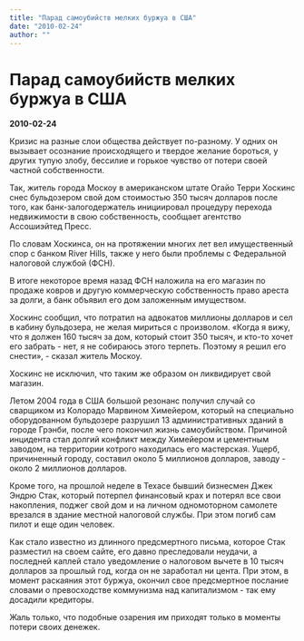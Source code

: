 ```yaml
---
title: "Парад самоубийств мелких буржуа в США"
date: "2010-02-24"
author: ""
---
```


# Парад самоубийств мелких буржуа в США

**2010-02-24** 

Кризис на разные слои общества действует по-разному. У одних он вызывает осознание происходящего и твердое желание бороться, у других тупую злобу, бессилие и горькое чувство от потери своей частной собственности.

Так, житель города Москоу в американском штате Огайо Терри Хоскинс снес бульдозером свой дом стоимостью 350 тысяч долларов после того, как банк-залогодержатель инициировал процедуру перехода недвижимости в свою собственность, сообщает агентство Ассошиэйтед Пресс.

По словам Хоскинса, он на протяжении многих лет вел имущественный спор с банком River Hills, также у него были проблемы с Федеральной налоговой службой (ФСН).

В итоге некоторое время назад ФСН наложила на его магазин по продаже ковров и другую коммерческую собственность право ареста за долги, а банк объявил его дом заложенным имуществом.

Хоскинс сообщил, что потратил на адвокатов миллионы долларов и сел в кабину бульдозера, не желая мириться с произволом. «Когда я вижу, что я должен 160 тысяч за дом, который стоит 350 тысяч, и кто-то хочет его забрать - нет, я не собираюсь этого терпеть. Поэтому я решил его снести», - сказал житель Москоу.

Хоскинс не исключил, что таким же образом он ликвидирует свой магазин.

Летом 2004 года в США большой резонанс получил случай со сварщиком из Колорадо Марвином Химейером, который на специально оборудованном бульдозере разрушил 13 административных зданий в городе Грэнби, после чего покончил жизнь самоубийством. Причиной инцидента стал долгий конфликт между Химейером и цементным заводом, на территории котрого находилась его мастерская. Ущерб, причиненный городу, составил около 5 миллионов долларов, заводу - около 2 миллионов долларов.

Кроме того, на прошлой неделе в Техасе бывший бизнесмен Джек Эндрю Стак, который потерпел финансовый крах и потерял все свои накопления, поджег свой дом и на личном одномоторном самолете врезался в здание местной налоговой службы. При этом погиб сам пилот и еще один человек.

Как стало известно из длинного предсмертного письма, которое Стак разместил на своем сайте, его давно преследовали неудачи, а последней каплей стало уведомление о налоговом вычете в 10 тысяч долларов за прошлый год, когда он не заработал ни цента. При этом, в момент раскаяния этот буржуа, окончил свое предсмертное послание словами о превосходстве коммунизма над капитализмом - так ему досадили кредиторы.

Жаль только, что подобные озарения им приходят только в моменты потери своих денежек.